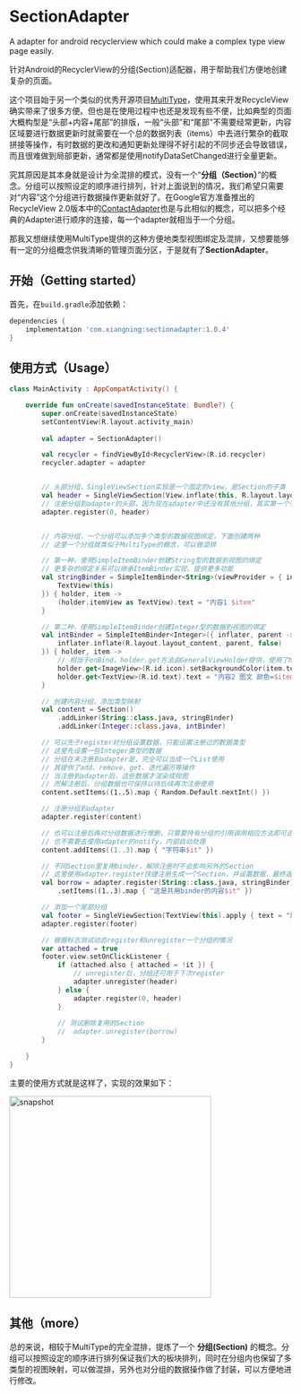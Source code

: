 # SectionAdapter
A adapter for android recyclerview which could make a complex type view page easily.

针对Android的RecyclerView的分组(Section)适配器，用于帮助我们方便地创建复杂的页面。

这个项目始于另一个类似的优秀开源项目[MultiType](https://github.com/drakeet/MultiType)，使用其来开发RecycleView确实带来了很多方便。但也是在使用过程中也还是发现有些不便，比如典型的页面大概构型是“头部+内容+尾部”的排版，一般“头部”和“尾部”不需要经常更新，内容区域要进行数据更新时就需要在一个总的数据列表（items）中去进行繁杂的截取拼接等操作，有时数据的更改和通知更新处理得不好引起的不同步还会导致错误，而且很难做到局部更新，通常都是使用notifyDataSetChanged进行全量更新。

究其原因是其本身就是设计为全混排的模式，没有一个“**分组（Section）**”的概念。分组可以按照设定的顺序进行排列，针对上面说到的情况，我们希望只需要对“内容”这个分组进行数据操作更新就好了。在Google官方准备推出的RecycleView 2.0版本中的[ContactAdapter](https://zhuanlan.zhihu.com/p/275635988)也是与此相似的概念，可以把多个经典的Adapter进行顺序的连接，每一个adapter就相当于一个分组。

那我又想继续使用MultiType提供的这种方便地类型视图绑定及混排，又想要能够有一定的分组概念供我清晰的管理页面分区，于是就有了**SectionAdapter**。

## 开始（Getting started）

首先，在`build.gradle`添加依赖：

```groovy
dependencies {
    implementation 'com.xiangning:sectionadapter:1.0.4'
}
```

## 使用方式（Usage）

```kotlin
class MainActivity : AppCompatActivity() {

    override fun onCreate(savedInstanceState: Bundle?) {
        super.onCreate(savedInstanceState)
        setContentView(R.layout.activity_main)
      	
      	val adapter = SectionAdapter()

        val recycler = findViewById<RecyclerView>(R.id.recycler)
        recycler.adapter = adapter


        // 头部分组，SingleViewSection实现是一个固定的view，是Section的子类
        val header = SingleViewSection(View.inflate(this, R.layout.layout_header, null))
        // 注册分组到adapter的头部，因为现在adapter中还没有其他分组，其实第一个参数可以省略的
        adapter.register(0, header)


        // 内容分组，一个分组可以添加多个类型的数据视图绑定，下面创建两种
        // 这里一个分组就类似于MultiType的概念，可以做混排

        // 第一种，使用SimpleItemBinder创建String型的数据到视图的绑定
        // 更复杂的绑定关系可以继承ItemBinder实现，提供更多功能
        val stringBinder = SimpleItemBinder<String>(viewProvider = { inflater, parent ->
            TextView(this)
        }) { holder, item ->
            (holder.itemView as TextView).text = "内容1 $item"
        }

        // 第二种，使用SimpleItemBinder创建Integer型的数据到视图的绑定
        val intBinder = SimpleItemBinder<Integer>({ inflater, parent ->
            inflater.inflate(R.layout.layout_content, parent, false)
        }) { holder, item ->
            // 相当于onBind，holder.get方法由GeneralViewHolder提供，使用了hashmap进行缓存
            holder.get<ImageView>(R.id.icon).setBackgroundColor(item.toInt())
            holder.get<TextView>(R.id.text).text = "内容2 图文 颜色=$item"
        }

        // 创建内容分组，添加类型映射
        val content = Section()
            .addLinker(String::class.java, stringBinder)
            .addLinker(Integer::class.java, intBinder)

        // 可以先于register对分组设置数据，只能设置注册过的数据类型
        // 这里先设置一些Integer类型的数据
        // 分组在未注册到adapter是，完全可以当成一个List使用
        // 其提供了add、remove、get、迭代遍历等操作
        // 当注册到adapter后，这些数据才渲染成视图
        // 而解注册后，分组数据也可保持以待后续再次注册使用
        content.setItems((1..5).map { Random.Default.nextInt() })

        // 注册分组到adapter
        adapter.register(content)

        // 也可以注册后再对分组数据进行增删，只需要持有分组的引用调用相应方法即可进行数据更改
        // 也不需要去使用adapter的notify，内部自动处理
        content.addItems((1..3).map { "字符串$it" })

        // 不同Section里复用binder，解除注册时不会影响另外的Section
        // 这里使用adapter.register快捷注册生成一个Section，并设置数据，最终返回Section自身
        val borrow = adapter.register(String::class.java, stringBinder)
            .setItems((1..3).map { "这是共用binder的内容$it" })

        // 添加一个尾部分组
        val footer = SingleViewSection(TextView(this).apply { text = "尾部" })
        adapter.register(footer)

        // 根据标志测试动态register和unregister一个分组的情况
        var attached = true
        footer.view.setOnClickListener {
            if (attached.also { attached = !it }) {
                // unregister后，分组还可用于下次register 
                adapter.unregister(header)
            } else {
                adapter.register(0, header)
            }
            
            // 测试删除复用的Section
            //  adapter.unregister(borrow)
        }

    }
}
```

主要的使用方式就是这样了，实现的效果如下：

<img width="360" alt="snapshot" src="https://user-images.githubusercontent.com/27916852/111868841-3409a580-89b7-11eb-8af9-659fe0469247.png">


## 其他（more）

总的来说，相较于MultiType的完全混排，提炼了一个 **分组(Section)** 的概念。分组可以按照设定的顺序进行排列保证我们大的板块排列，同时在分组内也保留了多类型的视图映射，可以做混排，另外也对分组的数据操作做了封装，可以方便地进行修改。

